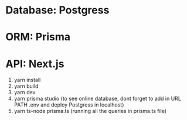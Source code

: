 # Database: Postgress
# ORM: Prisma
# API: Next.js

1. yarn install
2. yarn build
3. yarn dev
4. yarn prisma studio (to see online database, dont forget to add in URL PATH .env and deploy Postgress in localhost)
5. yarn ts-node prisma.ts (running all the queries in prisma.ts file)